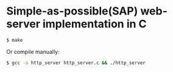 # Simple-as-possible(SAP) web-server implementation in C

```bash
$ make
```

Or compile manually:

```bash
$ gcc -o http_server http_server.c && ./http_server
```
